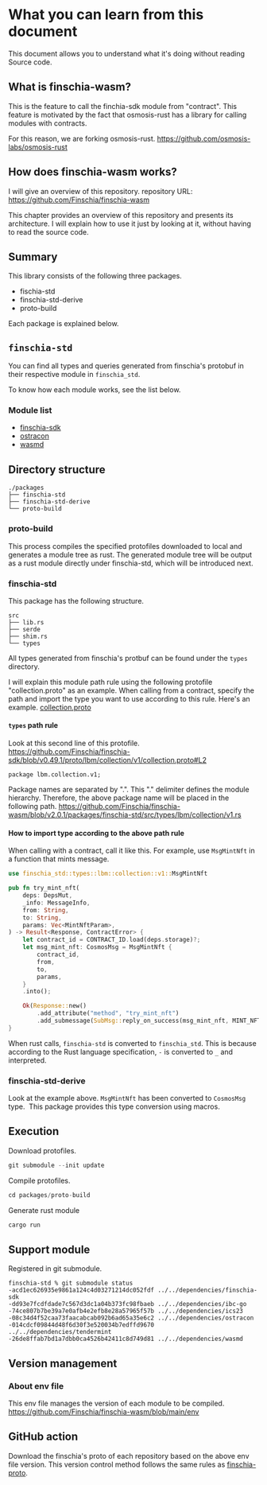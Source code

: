 # What you can learn from this document

This document allows you to understand what it's doing without reading Source code.

## What is finschia-wasm?

This is the feature to call the finchia-sdk module from "contract".
This feature is motivated by the fact that osmosis-rust has a library for calling modules with contracts.

For this reason, we are forking osmosis-rust.
https://github.com/osmosis-labs/osmosis-rust

## How does finschia-wasm works?

I will give an overview of this repository.
repository URL: https://github.com/Finschia/finschia-wasm

This chapter provides an overview of this repository and presents its architecture.
I will explain how to use it just by looking at it, without having to read the source code.

## Summary

This library consists of the following three packages.

- fischia-std
- finschia-std-derive
- proto-build

Each package is explained below.

## `finschia-std`

You can find all types and queries generated from finschia's protobuf in their respective module in `finschia_std`.

To know how each module works, see the list below.

### Module list

- [finschia-sdk](https://github.com/Finschia/finschia-sdk/tree/v0.49.1/proto)
- [ostracon](https://github.com/Finschia/ostracon/tree/v1.1.5/proto/ostracon)
- [wasmd](https://github.com/Finschia/wasmd/tree/v0.51.0/proto)

## Directory structure

```
./packages
├── finschia-std
├── finschia-std-derive
└── proto-build
```

### proto-build

This process compiles the specified protofiles downloaded to local and generates a module tree as rust.
The generated module tree will be output as a rust module directly under finschia-std, which will be introduced next.

### finschia-std

This package has the following structure.

```shell
src
├── lib.rs
├── serde
├── shim.rs
└── types
```

All types generated from finschia's protbuf can be found under the `types` directory.

I will explain this module path rule using the following protofile "collection.proto" as an example.
When calling from a contract, specify the path and import the type you want to use according to this rule.
Here's an example.
[collection.proto](https://github.com/Finschia/finschia-sdk/blob/v0.49.1/proto/lbm/collection/v1/collection.proto
)

#### `types` path rule

Look at this second line of this protofile.
https://github.com/Finschia/finschia-sdk/blob/v0.49.1/proto/lbm/collection/v1/collection.proto#L2

```
package lbm.collection.v1;
```

Package names are separated by ".". This "." delimiter defines the module hierarchy.
Therefore, the above package name will be placed in the following path.
https://github.com/Finschia/finschia-wasm/blob/v2.0.1/packages/finschia-std/src/types/lbm/collection/v1.rs

#### How to import type according to the above path rule

When calling with a contract, call it like this.
For example, use `MsgMintNft` in a function that mints message.

```rust
use finschia_std::types::lbm::collection::v1::MsgMintNft

pub fn try_mint_nft(
    deps: DepsMut,
    _info: MessageInfo,
    from: String,
    to: String,
    params: Vec<MintNftParam>,
) -> Result<Response, ContractError> {
    let contract_id = CONTRACT_ID.load(deps.storage)?;
    let msg_mint_nft: CosmosMsg = MsgMintNft {
        contract_id,
        from,
        to,
        params,
    }
    .into();

    Ok(Response::new()
        .add_attribute("method", "try_mint_nft")
        .add_submessage(SubMsg::reply_on_success(msg_mint_nft, MINT_NFT_REPLY_ID)))
}
```

When rust calls, `finschia-std` is converted to `finschia_std`.
This is because according to the Rust language specification, `-` is converted to `_` and interpreted.

### finschia-std-derive

Look at the example above. `MsgMintNft` has been converted to `CosmosMsg` type. 
This package provides this type conversion using macros.


## Execution

Download protofiles.

```rust
git submodule --init update
```

Compile protofiles.

```rust
cd packages/proto-build
```

Generate rust module

```rust
cargo run
```

## Support module

Registered in git submodule.

```shell
finschia-std % git submodule status
-acd1ec626935e9861a124c4d03271214dc052fdf ../../dependencies/finschia-sdk
-dd93e7fcdfdade7c567d3dc1a04b373fc98fbaeb ../../dependencies/ibc-go
-74ce807b7be39a7e0afb4e2efb8e28a57965f57b ../../dependencies/ics23
-08c34d4f52caa73faacabcab092b6ad65a35e6c2 ../../dependencies/ostracon
-014cdcf09844d48f6d30f3e520034b7edffd9670 ../../dependencies/tendermint
-26de8ffab7bd1a7dbb0ca4526b42411c8d749d81 ../../dependencies/wasmd
```

## Version management

### About env file

This env file manages the version of each module to be compiled.
https://github.com/Finschia/finschia-wasm/blob/main/env

## GitHub action

Download the finschia's proto of each repository based on the above env file version.
This version control method follows the same rules as [finschia-proto](https://github.com/Finschia/finschia-proto).
